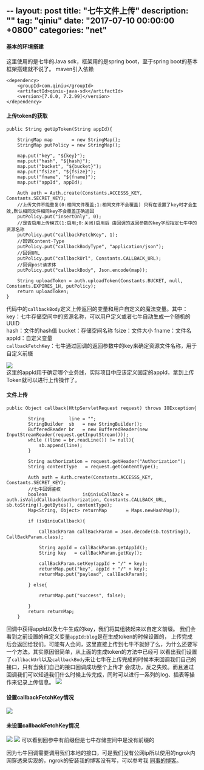 --
layout: post
title: "七牛文件上传"
description: ""
tag: "qiniu"
date: "2017-07-10 00:00:00 +0800"
categories: "net"
--

#### 基本的环境搭建 

  这里使用的是七牛的Java sdk，框架用的是spring boot，至于spring boot的基本框架搭建就不说了。
maven引入依赖
```
<dependency>
    <groupId>com.qiniu</groupId>
    <artifactId>qiniu-java-sdk</artifactId>
    <version>[7.0.0, 7.2.99]</version>
</dependency>
```

<!--more-->

#### 上传token的获取
```
public String getUpToken(String appId){
	
    StringMap map       = new StringMap();
    StringMap putPolicy = new StringMap();

    map.put("key", "${key}");
    map.put("hash", "${hash}");
    map.put("bucket", "${bucket}");
    map.put("fsize", "${fsize}");
    map.put("fname", "${fname}");
    map.put("appId", appId);

    Auth auth = Auth.create(Constants.ACCESSS_KEY, Constants.SECRET_KEY);
    //上传文件不能重复(0:相同文件覆盖;1:相同文件不会覆盖) 只有在设置了key时才会生效,默认相同文件相同key不会覆盖正确返回
    putPolicy.put("insertOnly", 0);
    //是否启用上传模式(1:启用;0:关闭)启用后 由回调的返回参数的key字段指定七牛中的资源名称
    putPolicy.put("callbackFetchKey", 1);
    //回调Content-Type
    putPolicy.put("callbackBodyType", "application/json");
    //回调URL
    putPolicy.put("callbackUrl", Constants.CALLBACK_URL);
    //回调post请求体
    putPolicy.put("callbackBody", Json.encode(map));

    String uploadToken = auth.uploadToken(Constants.BUCKET, null, Constants.EXPIRES_1H, putPolicy);
    return uploadToken;
}
```
代码中的`callbackBody`定义上传返回的变量和用户自定义的魔法变量。其中：    
key：七牛存储空间中的资源名称，可以用户定义或者七牛自动生成一个随机的UUID  
hash：文件的hash值
bucket：存储空间名称
fsize：文件大小
fname：文件名
appId：自定义变量  
`callbackFetchKey`：七牛通过回调的返回参数中的key来确定资源文件名称，用于自定义前缀

![](https://olef5l6y5.qnssl.com/blog/xQ0AAONdzlhN5s8U-ff4b40ac-5181-4644-9521-80727d177349)  
这里的appId用于确定哪个业务线，实际项目中应该定义固定的appId，拿到上传Token就可以进行上传操作了。

#### 文件上传

```
public Object callback(HttpServletRequest request) throws IOException{

		String         line = "";
		StringBuilder  sb   = new StringBuilder();
		BufferedReader br   = new BufferedReader(new InputStreamReader(request.getInputStream()));
		while ((line = br.readLine()) != null){
			sb.append(line);
		}

		String authorization = request.getHeader("Authorization");
		String contentType   = request.getContentType();

		Auth auth = Auth.create(Constants.ACCESSS_KEY, Constants.SECRET_KEY);
		//七牛回调鉴权
		boolean             isQiniuCallback = auth.isValidCallback(authorization, Constants.CALLBACK_URL, sb.toString().getBytes(), contentType);
		Map<String, Object> returnMap       = Maps.newHashMap();

		if (isQiniuCallback){

			CallBackParam callBackParam = Json.decode(sb.toString(), CallBackParam.class);

			String appId = callBackParam.getAppId();
			String key   = callBackParam.getKey();

			callBackParam.setKey(appId + "/" + key);
			returnMap.put("key", appId + "/" + key);
			returnMap.put("payload", callBackParam);

		} else{

			returnMap.put("success", false);

		}
		return returnMap;
	}
```
回调中获得appId以及七牛生成的key，我们将其组装起来以自定义前缀。  我们会看到之前设置的自定义变量`appId:blog`是在生成token的时候设置的，
上传完成后会返回给我们。可能有人会问，这里直接上传到七牛不就好了么，为什么还要写一个方法。其实原因很简单，从上面的生成token的方法中已经可
以看出我们设置了`callbackUrl`以及`callbackBody`来让七牛在上传完成的时候本来回调我们自己的接口，只有当我们自己的接口回调成功整个上传才
会成功，反之失败。而且通过回调我们可以知道我们什么时候上传完成，同时可以进行一系列的log、插表等操作来记录上传信息。
![](https://olef5l6y5.qnssl.com/blog/7B0AAFxPM5lH5s8U-b432ca33-f78b-4648-b54b-56ca658c9656)
#### 设置callbackFetchKey情况
![](https://olef5l6y5.qnssl.com/blog/qi0AAOjAXrzC6M8U-c0dd96ac-5bf5-4063-afab-444443605274)
#### 未设置callbackFetchKey情况
![](https://olef5l6y5.qnssl.com/blog/ZFsAAKtAPyKg6c8U-5378915c-6904-44b5-9e29-91539e734464)
![](https://olef5l6y5.qnssl.com/blog/ZFsAAKXEBeuk6c8U-da6e85c9-ee98-49bf-977c-4935af027d52)
可以看到回参中有前缀但是七牛存储空间中是没有前缀的

因为七牛回调需要调用我们本地的接口，可是我们没有公网ip所以使用的ngrok内网穿透来实现的，ngrok的安装我的博客没有写，可以参考我
[同事的博客](https://wangjun.me/2017/02/24/ngrok/)。
